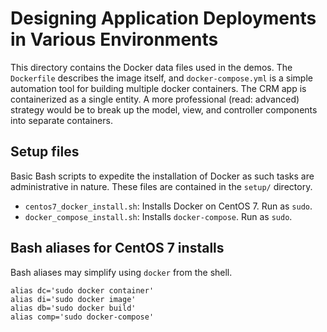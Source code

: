 # Designing Application Deployments in Various Environments

This directory contains the Docker data files used in the demos.
The `Dockerfile` describes the image itself, and `docker-compose.yml`
is a simple automation tool for building multiple docker containers.
The CRM app is containerized as a single entity.
A more professional (read: advanced) strategy would be to break up
the model, view, and controller components into separate containers.

## Setup files
Basic Bash scripts to expedite the installation of Docker as
such tasks are administrative in nature.
These files are contained in the `setup/` directory.
  * `centos7_docker_install.sh`: Installs Docker on CentOS 7. Run as `sudo`.
  * `docker_compose_install.sh`: Installs `docker-compose`. Run as `sudo`.

## Bash aliases for CentOS 7 installs

Bash aliases may simplify using `docker` from the shell.

```
alias dc='sudo docker container'
alias di='sudo docker image'
alias db='sudo docker build'
alias comp='sudo docker-compose'
```
